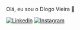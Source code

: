 Olá, eu sou o DIogo Vieira 👋

[![Linkedin](https://img.shields.io/badge/LinkedIn-0077B5?style=for-the-badge&logo=linkedin&logoColor=white)](https://br.linkedin.com/in/diogo-vieira-braz-61a110293)
[![Instagram](https://img.shields.io/badge/Instagram-E4405F?style=for-the-badge&logo=instagram&logoColor=white)](https://www.instagram.com/diogovieiradvb/)

